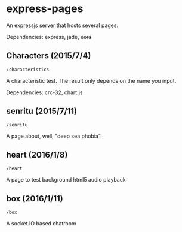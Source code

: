 # express-pages

An expressjs server that hosts several pages.

Dependencies: express, jade, ~~cors~~

## Characters (2015/7/4)

`/characteristics`

A characteristic test. The result only depends on the name you input.

Dependencies: crc-32, chart.js

## senritu (2015/7/11)

`/senritu`

A page about, well, "deep sea phobia".

## heart (2016/1/8)

`/heart`

A page to test background html5 audio playback

## box (2016/1/11)

`/box`

A socket.IO based chatroom
